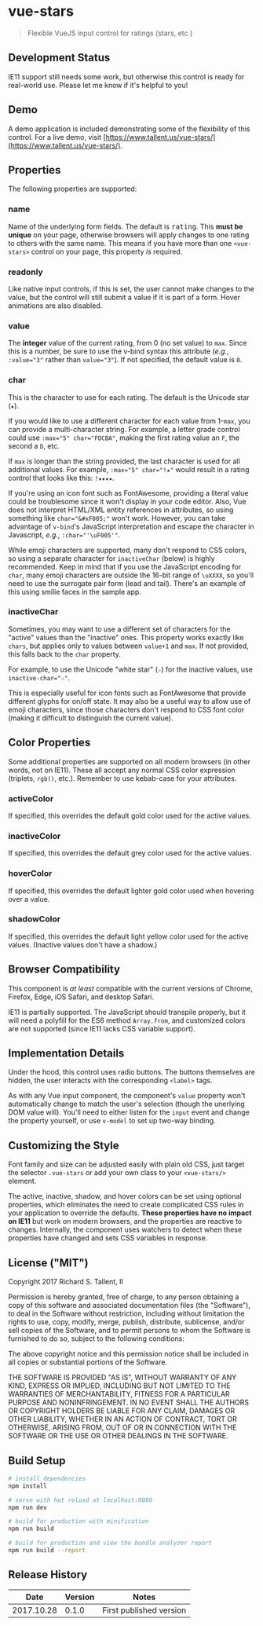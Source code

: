 # vue-stars
> Flexible VueJS input control for ratings (stars, etc.)

## Development Status
IE11 support still needs some work, but otherwise this control is ready for real-world use. Please
let me know if it's helpful to you!

## Demo
A demo application is included demonstrating some of the flexibility of this control. For a live
demo, visit [https://www.tallent.us/vue-stars/](https://www.tallent.us/vue-stars/).

## Properties
The following properties are supported:

### name
Name of the underlying form fields. The default is <kbd>rating</kbd>. This **must be unique** on
your page, otherwise browsers will apply changes to one rating to others with the same name. This
means if you have more than one `<vue-stars>` control on your page, this property *is* required.

### readonly
Like native input controls, if this is set, the user cannot make changes to the value, but the control
will still submit a value if it is part of a form. Hover animations are also disabled.

### value
The **integer** value of the current rating, from 0 (no set value) to `max`. Since this is a number,
be sure to use the v-bind syntax this attribute (*e.g.*, `:value="3"` rather than `value="3"`). If not
specified, the default value is `0`.

### char
This is the character to use for each rating. The default is the Unicode star (`★`).

If you would like to use a different character for each value from 1-`max`, you can provide a 
multi-character string. For example, a letter grade control could use `:max="5" char="FDCBA"`, making
the first rating value an `F`, the second a `D`, etc.

If `max` is longer than the string provided, the last character is used for all additional values. For
example, `:max="5" char="!★"` would result in a rating control that looks like this: `!★★★★`.

If you're using an icon font such as FontAwesome, providing a literal value could be troublesome since
it won't display in your code editor. Also, Vue does not interpret HTML/XML entity references in
attributes, so using something like `char="&#xF005;"` won't work. However, you can take advantage of
`v-bind`'s JavaScript interpretation and escape the character in Javascript, *e.g.*, `:char="'\uF005'"`.

While emoji characters are supported, many don't respond to CSS colors, so using a separate character
for `inactiveChar` (below) is highly recommended. Keep in mind that if you use the JavaScript encoding
for `char`, many emoji characters are outside the 16-bit range of `\uXXXX`, so you'll need to use the
surrogate pair form (lead and tail). There's an example of this using smilie faces in the sample app.

### inactiveChar
Sometimes, you may want to use a different set of characters for the "active" values than the "inactive"
ones. This property works exactly like `chars`, but applies only to values between `value+1` and `max`.
If not provided, this falls back to the `char` property.

For example, to use the Unicode "white star" (`☆`) for the inactive values, use `inactive-char="☆"`.

This is especially useful for icon fonts such as FontAwesome that provide different glyphs for on/off
state. It may also be a useful way to allow use of emoji characters, since those characters don't
respond to CSS font color (making it difficult to distinguish the current value).

## Color Properties
Some additional properties are supported on all modern browsers (in other words, not on IE11). These
all accept any normal CSS color expression (triplets, `rgb()`, etc.). Remember to use kebab-case for
your attributes.

### activeColor
If specified, this overrides the default gold color used for the active values.

### inactiveColor
If specified, this overrides the default grey color used for the active values.

### hoverColor
If specified, this overrides the default lighter gold color used when hovering over a value.

### shadowColor
If specified, this overrides the default light yellow color used for the active values. (Inactive
values don't have a shadow.)

## Browser Compatibility
This component is <i>at least</i> compatible with the current versions of Chrome, Firefox, Edge, iOS
Safari, and desktop Safari.

IE11 is partially supported. The JavaScript should transpile properly, but it will need a polyfill
for the ES6 method `Array.from`, and customized colors are not supported (since IE11 lacks CSS
variable support).

## Implementation Details
Under the hood, this control uses radio buttons. The buttons themselves are hidden, the user interacts
with the corresponding `<label>` tags.

As with any Vue input component, the component's `value` property won't automatically change to match
the user's selection (though the unerlying DOM value will). You'll need to either listen for the `input`
event and change the property yourself, or use `v-model` to set up two-way binding.

## Customizing the Style
Font family and size can be adjusted easily with plain old CSS, just target the selector `.vue-stars` or
add your own class to your `<vue-stars/>` element.

The active, inactive, shadow, and hover colors can be set using optional properties, which eliminates the
need to create complicated CSS rules in your application to override the defaults. <b>These properties have
no impact on IE11</b> but work on modern browsers, and the properties are reactive to changes. Internally,
the component uses watchers to detect when these properties have changed and sets CSS variables in response.

## License ("MIT")
Copyright 2017 Richard S. Tallent, II

Permission is hereby granted, free of charge, to any person obtaining a copy of this software and associated documentation files (the "Software"), to deal in the Software without restriction, including without limitation the rights to use, copy, modify, merge, publish, distribute, sublicense, and/or sell copies of the Software, and to permit persons to whom the Software is furnished to do so, subject to the following conditions:

The above copyright notice and this permission notice shall be included in all copies or substantial portions of the Software.

THE SOFTWARE IS PROVIDED "AS IS", WITHOUT WARRANTY OF ANY KIND, EXPRESS OR IMPLIED, INCLUDING BUT NOT LIMITED TO THE WARRANTIES OF MERCHANTABILITY, FITNESS FOR A PARTICULAR PURPOSE AND NONINFRINGEMENT. IN NO EVENT SHALL THE AUTHORS OR COPYRIGHT HOLDERS BE LIABLE FOR ANY CLAIM, DAMAGES OR OTHER LIABILITY, WHETHER IN AN ACTION OF CONTRACT, TORT OR OTHERWISE, ARISING FROM, OUT OF OR IN CONNECTION WITH THE SOFTWARE OR THE USE OR OTHER DEALINGS IN THE SOFTWARE.

## Build Setup

``` bash
# install dependencies
npm install

# serve with hot reload at localhost:8080
npm run dev

# build for production with minification
npm run build

# build for production and view the bundle analyzer report
npm run build --report
```

## Release History
| Date | Version | Notes |
| --- | --- | --- |
| 2017.10.28 | 0.1.0 | First published version |
